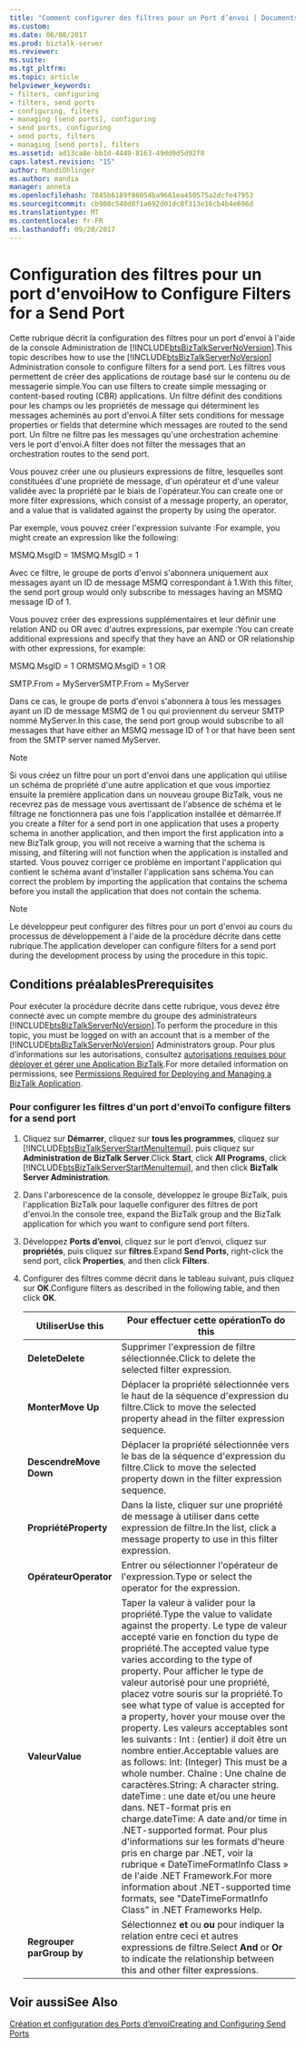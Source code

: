 ```yaml
---
title: "Comment configurer des filtres pour un Port d’envoi | Documents Microsoft"
ms.custom: 
ms.date: 06/08/2017
ms.prod: biztalk-server
ms.reviewer: 
ms.suite: 
ms.tgt_pltfrm: 
ms.topic: article
helpviewer_keywords:
- filters, configuring
- filters, send ports
- configuring, filters
- managing [send ports], configuring
- send ports, configuring
- send ports, filters
- managing [send ports], filters
ms.assetid: ad13ca8e-bb1d-4449-8163-49dd9d5d92f8
caps.latest.revision: "15"
author: MandiOhlinger
ms.author: mandia
manager: anneta
ms.openlocfilehash: 7845b6189f86054ba9661ea450575a2dcfe47953
ms.sourcegitcommit: cb908c540d8f1a692d01dc8f313e16cb4b4e696d
ms.translationtype: MT
ms.contentlocale: fr-FR
ms.lasthandoff: 09/20/2017
---
```

# <a name="how-to-configure-filters-for-a-send-port"></a><span data-ttu-id="839da-102">Configuration des filtres pour un port d'envoi</span><span class="sxs-lookup"><span data-stu-id="839da-102">How to Configure Filters for a Send Port</span></span>
<span data-ttu-id="839da-103">Cette rubrique décrit la configuration des filtres pour un port d'envoi à l'aide de la console Administration de [!INCLUDE[btsBizTalkServerNoVersion](../includes/btsbiztalkservernoversion-md.md)].</span><span class="sxs-lookup"><span data-stu-id="839da-103">This topic describes how to use the [!INCLUDE[btsBizTalkServerNoVersion](../includes/btsbiztalkservernoversion-md.md)] Administration console to configure filters for a send port.</span></span> <span data-ttu-id="839da-104">Les filtres vous permettent de créer des applications de routage basé sur le contenu ou de messagerie simple.</span><span class="sxs-lookup"><span data-stu-id="839da-104">You can use filters to create simple messaging or content-based routing (CBR) applications.</span></span> <span data-ttu-id="839da-105">Un filtre définit des conditions pour les champs ou les propriétés de message qui déterminent les messages acheminés au port d'envoi.</span><span class="sxs-lookup"><span data-stu-id="839da-105">A filter sets conditions for message properties or fields that determine which messages are routed to the send port.</span></span> <span data-ttu-id="839da-106">Un filtre ne filtre pas les messages qu'une orchestration achemine vers le port d'envoi.</span><span class="sxs-lookup"><span data-stu-id="839da-106">A filter does not filter the messages that an orchestration routes to the send port.</span></span>  
  
 <span data-ttu-id="839da-107">Vous pouvez créer une ou plusieurs expressions de filtre, lesquelles sont constituées d'une propriété de message, d'un opérateur et d'une valeur validée avec la propriété par le biais de l'opérateur.</span><span class="sxs-lookup"><span data-stu-id="839da-107">You can create one or more filter expressions, which consist of a message property, an operator, and a value that is validated against the property by using the operator.</span></span>  
  
 <span data-ttu-id="839da-108">Par exemple, vous pouvez créer l'expression suivante :</span><span class="sxs-lookup"><span data-stu-id="839da-108">For example, you might create an expression like the following:</span></span>  
  
 <span data-ttu-id="839da-109">MSMQ.MsgID = 1</span><span class="sxs-lookup"><span data-stu-id="839da-109">MSMQ.MsgID = 1</span></span>  
  
 <span data-ttu-id="839da-110">Avec ce filtre, le groupe de ports d'envoi s'abonnera uniquement aux messages ayant un ID de message MSMQ correspondant à 1.</span><span class="sxs-lookup"><span data-stu-id="839da-110">With this filter, the send port group would only subscribe to messages having an MSMQ message ID of 1.</span></span>  
  
 <span data-ttu-id="839da-111">Vous pouvez créer des expressions supplémentaires et leur définir une relation AND ou OR avec d'autres expressions, par exemple :</span><span class="sxs-lookup"><span data-stu-id="839da-111">You can create additional expressions and specify that they have an AND or OR relationship with other expressions, for example:</span></span>  
  
 <span data-ttu-id="839da-112">MSMQ.MsgID = 1 OR</span><span class="sxs-lookup"><span data-stu-id="839da-112">MSMQ.MsgID = 1 OR</span></span>  
  
 <span data-ttu-id="839da-113">SMTP.From = MyServer</span><span class="sxs-lookup"><span data-stu-id="839da-113">SMTP.From = MyServer</span></span>  
  
 <span data-ttu-id="839da-114">Dans ce cas, le groupe de ports d'envoi s'abonnera à tous les messages ayant un ID de message MSMQ de 1 ou qui proviennent du serveur SMTP nommé MyServer.</span><span class="sxs-lookup"><span data-stu-id="839da-114">In this case, the send port group would subscribe to all messages that have either an MSMQ message ID of 1 or that have been sent from the SMTP server named MyServer.</span></span>  
  
> [!NOTE]
>  <span data-ttu-id="839da-115">Si vous créez un filtre pour un port d'envoi dans une application qui utilise un schéma de propriété d'une autre application et que vous importiez ensuite la première application dans un nouveau groupe BizTalk, vous ne recevrez pas de message vous avertissant de l'absence de schéma et le filtrage ne fonctionnera pas une fois l'application installée et démarrée.</span><span class="sxs-lookup"><span data-stu-id="839da-115">If you create a filter for a send port in one application that uses a property schema in another application, and then import the first application into a new BizTalk group, you will not receive a warning that the schema is missing, and filtering will not function when the application is installed and started.</span></span> <span data-ttu-id="839da-116">Vous pouvez corriger ce problème en important l'application qui contient le schéma avant d'installer l'application sans schéma.</span><span class="sxs-lookup"><span data-stu-id="839da-116">You can correct the problem by importing the application that contains the schema before you install the application that does not contain the schema.</span></span>  
  
> [!NOTE]
>  <span data-ttu-id="839da-117">Le développeur peut configurer des filtres pour un port d'envoi au cours du processus de développement à l'aide de la procédure décrite dans cette rubrique.</span><span class="sxs-lookup"><span data-stu-id="839da-117">The application developer can configure filters for a send port during the development process by using the procedure in this topic.</span></span>  
  
## <a name="prerequisites"></a><span data-ttu-id="839da-118">Conditions préalables</span><span class="sxs-lookup"><span data-stu-id="839da-118">Prerequisites</span></span>  
 <span data-ttu-id="839da-119">Pour exécuter la procédure décrite dans cette rubrique, vous devez être connecté avec un compte membre du groupe des administrateurs [!INCLUDE[btsBizTalkServerNoVersion](../includes/btsbiztalkservernoversion-md.md)].</span><span class="sxs-lookup"><span data-stu-id="839da-119">To perform the procedure in this topic, you must be logged on with an account that is a member of the [!INCLUDE[btsBizTalkServerNoVersion](../includes/btsbiztalkservernoversion-md.md)] Administrators group.</span></span> <span data-ttu-id="839da-120">Pour plus d’informations sur les autorisations, consultez [autorisations requises pour déployer et gérer une Application BizTalk](../core/permissions-required-for-deploying-and-managing-a-biztalk-application.md).</span><span class="sxs-lookup"><span data-stu-id="839da-120">For more detailed information on permissions, see [Permissions Required for Deploying and Managing a BizTalk Application](../core/permissions-required-for-deploying-and-managing-a-biztalk-application.md).</span></span>  
  
### <a name="to-configure-filters-for-a-send-port"></a><span data-ttu-id="839da-121">Pour configurer les filtres d'un port d'envoi</span><span class="sxs-lookup"><span data-stu-id="839da-121">To configure filters for a send port</span></span>  
  
1.  <span data-ttu-id="839da-122">Cliquez sur **Démarrer**, cliquez sur **tous les programmes**, cliquez sur [!INCLUDE[btsBizTalkServerStartMenuItemui](../includes/btsbiztalkserverstartmenuitemui-md.md)], puis cliquez sur **Administration de BizTalk Server**.</span><span class="sxs-lookup"><span data-stu-id="839da-122">Click **Start**, click **All Programs**, click [!INCLUDE[btsBizTalkServerStartMenuItemui](../includes/btsbiztalkserverstartmenuitemui-md.md)], and then click **BizTalk Server Administration**.</span></span>  
  
2.  <span data-ttu-id="839da-123">Dans l'arborescence de la console, développez le groupe BizTalk, puis l'application BizTalk pour laquelle configurer des filtres de port d'envoi.</span><span class="sxs-lookup"><span data-stu-id="839da-123">In the console tree, expand the BizTalk group and the BizTalk application for which you want to configure send port filters.</span></span>  
  
3.  <span data-ttu-id="839da-124">Développez **Ports d’envoi**, cliquez sur le port d’envoi, cliquez sur **propriétés**, puis cliquez sur **filtres**.</span><span class="sxs-lookup"><span data-stu-id="839da-124">Expand **Send Ports**, right-click the send port, click **Properties**, and then click **Filters**.</span></span>  
  
4.  <span data-ttu-id="839da-125">Configurer des filtres comme décrit dans le tableau suivant, puis cliquez sur **OK**.</span><span class="sxs-lookup"><span data-stu-id="839da-125">Configure filters as described in the following table, and then click **OK**.</span></span>  
  
    |<span data-ttu-id="839da-126">Utiliser</span><span class="sxs-lookup"><span data-stu-id="839da-126">Use this</span></span>|<span data-ttu-id="839da-127">Pour effectuer cette opération</span><span class="sxs-lookup"><span data-stu-id="839da-127">To do this</span></span>|  
    |--------------|----------------|  
    |<span data-ttu-id="839da-128">**Delete**</span><span class="sxs-lookup"><span data-stu-id="839da-128">**Delete**</span></span>|<span data-ttu-id="839da-129">Supprimer l'expression de filtre sélectionnée.</span><span class="sxs-lookup"><span data-stu-id="839da-129">Click to delete the selected filter expression.</span></span>|  
    |<span data-ttu-id="839da-130">**Monter**</span><span class="sxs-lookup"><span data-stu-id="839da-130">**Move Up**</span></span>|<span data-ttu-id="839da-131">Déplacer la propriété sélectionnée vers le haut de la séquence d'expression du filtre.</span><span class="sxs-lookup"><span data-stu-id="839da-131">Click to move the selected property ahead in the filter expression sequence.</span></span>|  
    |<span data-ttu-id="839da-132">**Descendre**</span><span class="sxs-lookup"><span data-stu-id="839da-132">**Move Down**</span></span>|<span data-ttu-id="839da-133">Déplacer la propriété sélectionnée vers le bas de la séquence d'expression du filtre.</span><span class="sxs-lookup"><span data-stu-id="839da-133">Click to move the selected property down in the filter expression sequence.</span></span>|  
    |<span data-ttu-id="839da-134">**Propriété**</span><span class="sxs-lookup"><span data-stu-id="839da-134">**Property**</span></span>|<span data-ttu-id="839da-135">Dans la liste, cliquer sur une propriété de message à utiliser dans cette expression de filtre.</span><span class="sxs-lookup"><span data-stu-id="839da-135">In the list, click a message property to use in this filter expression.</span></span>|  
    |<span data-ttu-id="839da-136">**Opérateur**</span><span class="sxs-lookup"><span data-stu-id="839da-136">**Operator**</span></span>|<span data-ttu-id="839da-137">Entrer ou sélectionner l'opérateur de l'expression.</span><span class="sxs-lookup"><span data-stu-id="839da-137">Type or select the operator for the expression.</span></span>|  
    |<span data-ttu-id="839da-138">**Valeur**</span><span class="sxs-lookup"><span data-stu-id="839da-138">**Value**</span></span>|<span data-ttu-id="839da-139">Taper la valeur à valider pour la propriété.</span><span class="sxs-lookup"><span data-stu-id="839da-139">Type the value to validate against the property.</span></span> <span data-ttu-id="839da-140">Le type de valeur accepté varie en fonction du type de propriété.</span><span class="sxs-lookup"><span data-stu-id="839da-140">The accepted value type varies according to the type of property.</span></span> <span data-ttu-id="839da-141">Pour afficher le type de valeur autorisé pour une propriété, placez votre souris sur la propriété.</span><span class="sxs-lookup"><span data-stu-id="839da-141">To see what type of value is accepted for a property, hover your mouse over the property.</span></span> <span data-ttu-id="839da-142">Les valeurs acceptables sont les suivants : Int : (entier) il doit être un nombre entier.</span><span class="sxs-lookup"><span data-stu-id="839da-142">Acceptable values are as follows: Int: (Integer) This must be a whole number.</span></span> <span data-ttu-id="839da-143">Chaîne : Une chaîne de caractères.</span><span class="sxs-lookup"><span data-stu-id="839da-143">String: A character string.</span></span> <span data-ttu-id="839da-144">dateTime : une date et/ou une heure dans. NET-format pris en charge.</span><span class="sxs-lookup"><span data-stu-id="839da-144">dateTime: A date and/or time in .NET-supported format.</span></span> <span data-ttu-id="839da-145">Pour plus d'informations sur les formats d'heure pris en charge par .NET, voir la rubrique « DateTimeFormatInfo Class » de l'aide .NET Framework.</span><span class="sxs-lookup"><span data-stu-id="839da-145">For more information about .NET-supported time formats, see "DateTimeFormatInfo Class" in .NET Frameworks Help.</span></span>|  
    |<span data-ttu-id="839da-146">**Regrouper par**</span><span class="sxs-lookup"><span data-stu-id="839da-146">**Group by**</span></span>|<span data-ttu-id="839da-147">Sélectionnez **et** ou **ou** pour indiquer la relation entre ceci et autres expressions de filtre.</span><span class="sxs-lookup"><span data-stu-id="839da-147">Select **And** or **Or** to indicate the relationship between this and other filter expressions.</span></span>|  
  
## <a name="see-also"></a><span data-ttu-id="839da-148">Voir aussi</span><span class="sxs-lookup"><span data-stu-id="839da-148">See Also</span></span>  
 [<span data-ttu-id="839da-149">Création et configuration des Ports d’envoi</span><span class="sxs-lookup"><span data-stu-id="839da-149">Creating and Configuring Send Ports</span></span>](../core/creating-and-configuring-send-ports.md)